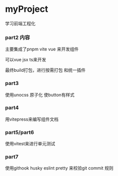 # myProject
学习前端工程化

### part2  内容

主要集成了pnpm vite vue 来开发组件

可以vue jsx ts来开发

最终build打包，进行按需打包 和统一插件

### part3 

使用unocss 原子化 使button有样式

### part4 

用vitepress来编写组件文档

### part5/part6

使用vitest来进行单元测试

### part7 

使用githook husky eslint pretty 来校验git commit 规则